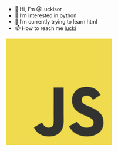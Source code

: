 - 👋 Hi, I’m @Luckisor
- 👀 I’m interested in python
- 🌱 I’m currently trying to learn html  
- 📫 How to reach me [lucki](https://discord.gg/Qt7X35H6)

<python><img src="https://raw.githubusercontent.com/github/explore/80688e429a7d4ef2fca1e82350fe8e3517d3494d/topics/javascript/javascript.png">
